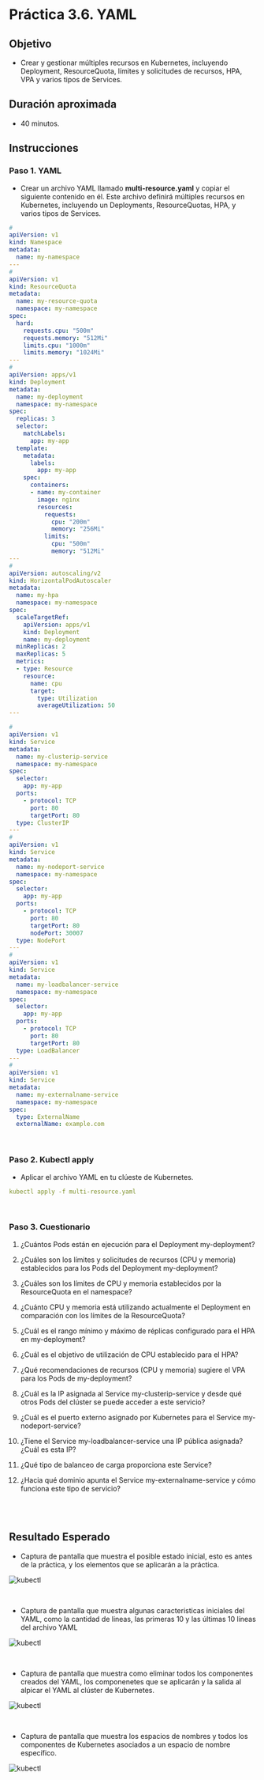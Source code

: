 # Práctica 3.6. YAML

## Objetivo
- Crear y gestionar múltiples recursos en Kubernetes, incluyendo Deployment, ResourceQuota, límites y solicitudes de recursos, HPA, VPA y varios tipos de Services.


## Duración aproximada

- 40 minutos.

## Instrucciones

### Paso 1. YAML

- Crear un archivo YAML llamado **multi-resource.yaml** y copiar el siguiente contenido en él. Este archivo definirá múltiples recursos en Kubernetes, incluyendo un Deployments, ResourceQuotas, HPA, y varios tipos de Services.

```YAML
#  
apiVersion: v1
kind: Namespace
metadata:
  name: my-namespace
---
#  
apiVersion: v1
kind: ResourceQuota
metadata:
  name: my-resource-quota
  namespace: my-namespace
spec:
  hard:
    requests.cpu: "500m"
    requests.memory: "512Mi"
    limits.cpu: "1000m"
    limits.memory: "1024Mi"
---
#  
apiVersion: apps/v1
kind: Deployment
metadata:
  name: my-deployment
  namespace: my-namespace
spec:
  replicas: 3
  selector:
    matchLabels:
      app: my-app
  template:
    metadata:
      labels:
        app: my-app
    spec:
      containers:
      - name: my-container
        image: nginx
        resources:
          requests:
            cpu: "200m"
            memory: "256Mi"
          limits:
            cpu: "500m"
            memory: "512Mi"
---
#  
apiVersion: autoscaling/v2
kind: HorizontalPodAutoscaler
metadata:
  name: my-hpa
  namespace: my-namespace
spec:
  scaleTargetRef:
    apiVersion: apps/v1
    kind: Deployment
    name: my-deployment
  minReplicas: 2
  maxReplicas: 5
  metrics:
  - type: Resource
    resource:
      name: cpu
      target:
        type: Utilization
        averageUtilization: 50
---

# 
apiVersion: v1
kind: Service
metadata:
  name: my-clusterip-service
  namespace: my-namespace
spec:
  selector:
    app: my-app
  ports:
    - protocol: TCP
      port: 80
      targetPort: 80
  type: ClusterIP
---
#  
apiVersion: v1
kind: Service
metadata:
  name: my-nodeport-service
  namespace: my-namespace
spec:
  selector:
    app: my-app
  ports:
    - protocol: TCP
      port: 80
      targetPort: 80
      nodePort: 30007
  type: NodePort
---
#  
apiVersion: v1
kind: Service
metadata:
  name: my-loadbalancer-service
  namespace: my-namespace
spec:
  selector:
    app: my-app
  ports:
    - protocol: TCP
      port: 80
      targetPort: 80
  type: LoadBalancer
---
#  
apiVersion: v1
kind: Service
metadata:
  name: my-externalname-service
  namespace: my-namespace
spec:
  type: ExternalName
  externalName: example.com

``` 

<br/>

### Paso 2. Kubectl apply

- Aplicar el archivo YAML en tu clúeste de Kubernetes.

```yaml
kubectl apply -f multi-resource.yaml
``` 

<br/>

### Paso 3. Cuestionario

1. ¿Cuántos Pods están en ejecución para el Deployment my-deployment?

2. ¿Cuáles son los límites y solicitudes de recursos (CPU y memoria) establecidos para los Pods del Deployment my-deployment?

3. ¿Cuáles son los límites de CPU y memoria establecidos por la ResourceQuota en el namespace?

4. ¿Cuánto CPU y memoria está utilizando actualmente el Deployment en comparación con los límites de la ResourceQuota?

5. ¿Cuál es el rango mínimo y máximo de réplicas configurado para el HPA en my-deployment?

6. ¿Cuál es el objetivo de utilización de CPU establecido para el HPA?

7. ¿Qué recomendaciones de recursos (CPU y memoria) sugiere el VPA para los Pods de my-deployment? 

8. ¿Cuál es la IP asignada al Service my-clusterip-service y desde qué otros Pods del clúster se puede acceder a este servicio?

9. ¿Cuál es el puerto externo asignado por Kubernetes para el Service my-nodeport-service?

10. ¿Tiene el Service my-loadbalancer-service una IP pública asignada? ¿Cuál es esta IP?

11. ¿Qué tipo de balanceo de carga proporciona este Service?

12. ¿Hacia qué dominio apunta el Service my-externalname-service y cómo funciona este tipo de servicio?

<br/><br/>
## Resultado Esperado


- Captura de pantalla que muestra el posible estado inicial, esto es antes de la práctica, y los elementos que se aplicarán a la práctica.  

![kubectl](../images/u3_6_1.png)

<br/>

- Captura de pantalla que muestra algunas caracteristicas iniciales del YAML, como la cantidad de lineas, las primeras 10 y las últimas 10 líneas del archivo YAML

![kubectl](../images/u3_6_2.png)

<br/>


- Captura de pantalla que muestra como eliminar todos los componentes creados del YAML, los componenetes que se aplicarán y la salida al alpicar el YAML al clúster de Kubernetes.

![kubectl](../images/u3_6_3.png)

<br/>

- Captura de pantalla que muestra los espacios de nombres y todos los componentes de Kubernetes asociados a un espacio de nombre específico.

![kubectl](../images/u3_6_4.png)

<br/>




